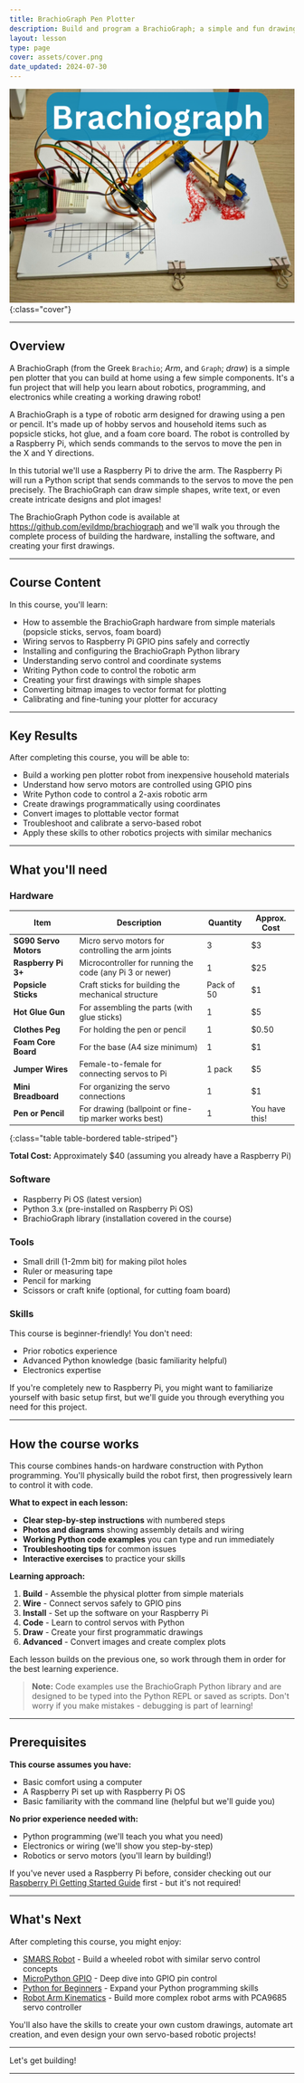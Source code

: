 ```yaml
---
title: BrachioGraph Pen Plotter
description: Build and program a BrachioGraph; a simple and fun drawing robot that can be controlled using Python.
layout: lesson
type: page
cover: assets/cover.png
date_updated: 2024-07-30
---
```


![Cover](assets/cover.png){:class="cover"}

---

## Overview

A BrachioGraph (from the Greek `Brachio`; *Arm*, and `Graph`; *draw*) is a simple pen plotter that you can build at home using a few simple components. It's a fun project that will help you learn about robotics, programming, and electronics while creating a working drawing robot!

A BrachioGraph is a type of robotic arm designed for drawing using a pen or pencil. It's made up of hobby servos and household items such as popsicle sticks, hot glue, and a foam core board. The robot is controlled by a Raspberry Pi, which sends commands to the servos to move the pen in the X and Y directions.

In this tutorial we'll use a Raspberry Pi to drive the arm. The Raspberry Pi will run a Python script that sends commands to the servos to move the pen precisely. The BrachioGraph can draw simple shapes, write text, or even create intricate designs and plot images!

The BrachioGraph Python code is available at <https://github.com/evildmp/brachiograph> and we'll walk you through the complete process of building the hardware, installing the software, and creating your first drawings.

---

## Course Content

In this course, you'll learn:

- How to assemble the BrachioGraph hardware from simple materials (popsicle sticks, servos, foam board)
- Wiring servos to Raspberry Pi GPIO pins safely and correctly
- Installing and configuring the BrachioGraph Python library
- Understanding servo control and coordinate systems
- Writing Python code to control the robotic arm
- Creating your first drawings with simple shapes
- Converting bitmap images to vector format for plotting
- Calibrating and fine-tuning your plotter for accuracy

---

## Key Results

After completing this course, you will be able to:

- Build a working pen plotter robot from inexpensive household materials
- Understand how servo motors are controlled using GPIO pins
- Write Python code to control a 2-axis robotic arm
- Create drawings programmatically using coordinates
- Convert images to plottable vector format
- Troubleshoot and calibrate a servo-based robot
- Apply these skills to other robotics projects with similar mechanics

---

## What you'll need

### Hardware

Item | Description | Quantity | Approx. Cost
-----|-------------|----------|-------------
**SG90 Servo Motors** | Micro servo motors for controlling the arm joints | 3 | $3
**Raspberry Pi 3+** | Microcontroller for running the code (any Pi 3 or newer) | 1 | $25
**Popsicle Sticks** | Craft sticks for building the mechanical structure | Pack of 50 | $1
**Hot Glue Gun** | For assembling the parts (with glue sticks) | 1 | $5
**Clothes Peg** | For holding the pen or pencil | 1 | $0.50
**Foam Core Board** | For the base (A4 size minimum) | 1 | $1
**Jumper Wires** | Female-to-female for connecting servos to Pi | 1 pack | $5
**Mini Breadboard** | For organizing the servo connections | 1 | $1
**Pen or Pencil** | For drawing (ballpoint or fine-tip marker works best) | 1 | You have this!
{:class="table table-bordered table-striped"}

**Total Cost:** Approximately $40 (assuming you already have a Raspberry Pi)

### Software

- Raspberry Pi OS (latest version)
- Python 3.x (pre-installed on Raspberry Pi OS)
- BrachioGraph library (installation covered in the course)

### Tools

- Small drill (1-2mm bit) for making pilot holes
- Ruler or measuring tape
- Pencil for marking
- Scissors or craft knife (optional, for cutting foam board)

### Skills

This course is beginner-friendly! You don't need:
- Prior robotics experience
- Advanced Python knowledge (basic familiarity helpful)
- Electronics expertise

If you're completely new to Raspberry Pi, you might want to familiarize yourself with basic setup first, but we'll guide you through everything you need for this project.

---

## How the course works

This course combines hands-on hardware construction with Python programming. You'll physically build the robot first, then progressively learn to control it with code.

**What to expect in each lesson:**

- **Clear step-by-step instructions** with numbered steps
- **Photos and diagrams** showing assembly details and wiring
- **Working Python code examples** you can type and run immediately
- **Troubleshooting tips** for common issues
- **Interactive exercises** to practice your skills

**Learning approach:**

1. **Build** - Assemble the physical plotter from simple materials
2. **Wire** - Connect servos safely to GPIO pins
3. **Install** - Set up the software on your Raspberry Pi
4. **Code** - Learn to control servos with Python
5. **Draw** - Create your first programmatic drawings
6. **Advanced** - Convert images and create complex plots

Each lesson builds on the previous one, so work through them in order for the best learning experience.

> **Note:** Code examples use the BrachioGraph Python library and are designed to be typed into the Python REPL or saved as scripts. Don't worry if you make mistakes - debugging is part of learning!

---

## Prerequisites

**This course assumes you have:**
- Basic comfort using a computer
- A Raspberry Pi set up with Raspberry Pi OS
- Basic familiarity with the command line (helpful but we'll guide you)

**No prior experience needed with:**
- Python programming (we'll teach you what you need)
- Electronics or wiring (we'll show you step-by-step)
- Robotics or servo motors (you'll learn by building!)

If you've never used a Raspberry Pi before, consider checking out our [Raspberry Pi Getting Started Guide](/learn/raspberry-pi/) first - but it's not required!

---

## What's Next

After completing this course, you might enjoy:

- [SMARS Robot](/learn/smars/) - Build a wheeled robot with similar servo control concepts
- [MicroPython GPIO](/learn/micropython_gpio/) - Deep dive into GPIO pin control
- [Python for Beginners](/learn/python/) - Expand your Python programming skills
- [Robot Arm Kinematics](/learn/pca9685/) - Build more complex robot arms with PCA9685 servo controller

You'll also have the skills to create your own custom drawings, automate art creation, and even design your own servo-based robotic projects!

---

Let's get building!

---
